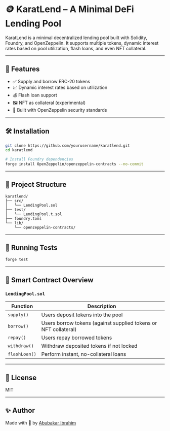 # 🪙 KaratLend – A Minimal DeFi Lending Pool

KaratLend is a minimal decentralized lending pool built with Solidity, Foundry, and OpenZeppelin. It supports multiple tokens, dynamic interest rates based on pool utilization, flash loans, and even NFT collateral.

---

## 🚀 Features

- ✅ Supply and borrow ERC-20 tokens
- 📈 Dynamic interest rates based on utilization
- 💰 Flash loan support
- 🖼️ NFT as collateral (experimental)
- 🔐 Built with OpenZeppelin security standards

---

## 🛠️ Installation

```bash
git clone https://github.com/yourusername/karatlend.git
cd karatlend

# Install Foundry dependencies
forge install OpenZeppelin/openzeppelin-contracts --no-commit
```

---

## 📁 Project Structure

```
karatlend/
├── src/
│   └── LendingPool.sol
├── test/
│   └── LendingPool.t.sol
├── foundry.toml
└── lib/
    └── openzeppelin-contracts/
```

---

## 🧪 Running Tests

```bash
forge test
```

---

## 🧾 Smart Contract Overview

### `LendingPool.sol`

| Function      | Description                                                     |
| ------------- | --------------------------------------------------------------- |
| `supply()`    | Users deposit tokens into the pool                              |
| `borrow()`    | Users borrow tokens (against supplied tokens or NFT collateral) |
| `repay()`     | Users repay borrowed tokens                                     |
| `withdraw()`  | Withdraw deposited tokens if not locked                         |
| `flashLoan()` | Perform instant, no-collateral loans                            |

---

## 📄 License

MIT

---

## ✨ Author

Made with 💛 by [Abubakar Ibrahim](https://abubakar.life)
